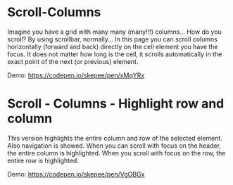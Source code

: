 
# Scroll-Columns
Imagine you have a grid with many many (many!!!) columns...
How do you scroll? By using scrollbar, normally... 
In this page you can scroll columns horizontally (forward and back) directly on the cell element you have the focus.
It does not matter how long is the cell, it scrolls automatically in the exact point of the next (or previous) element.

Demo: https://codepen.io/skepee/pen/xMqYRx



# Scroll - Columns - Highlight row and column
This version highlights the entire column and row of the selected element. Also navigation is showed.
When you can scroll with focus on the header, the entire column is highlighted.
When you scroll with focus on the row, the entire row is highlighted.

Demo: https://codepen.io/skepee/pen/VgOBGx
